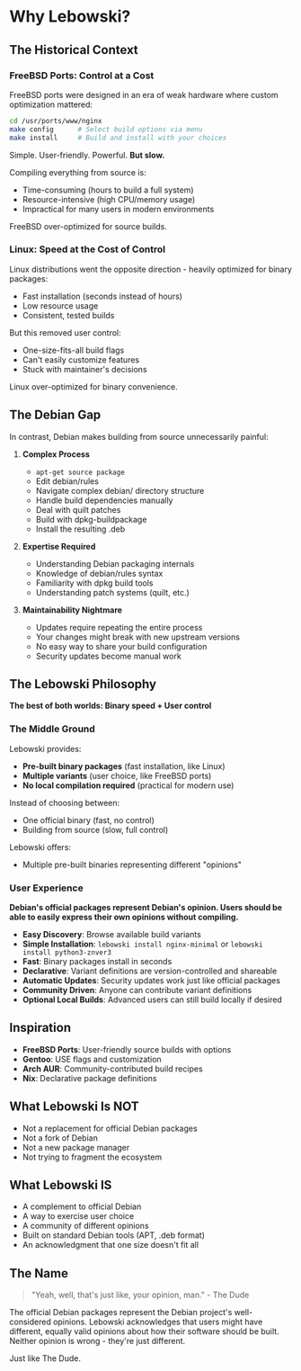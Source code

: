 # Why Lebowski?

## The Historical Context

### FreeBSD Ports: Control at a Cost

FreeBSD ports were designed in an era of weak hardware where custom optimization mattered:

```bash
cd /usr/ports/www/nginx
make config      # Select build options via menu
make install     # Build and install with your choices
```

Simple. User-friendly. Powerful. **But slow.**

Compiling everything from source is:
- Time-consuming (hours to build a full system)
- Resource-intensive (high CPU/memory usage)
- Impractical for many users in modern environments

FreeBSD over-optimized for source builds.

### Linux: Speed at the Cost of Control

Linux distributions went the opposite direction - heavily optimized for binary packages:
- Fast installation (seconds instead of hours)
- Low resource usage
- Consistent, tested builds

But this removed user control:
- One-size-fits-all build flags
- Can't easily customize features
- Stuck with maintainer's decisions

Linux over-optimized for binary convenience.

## The Debian Gap

In contrast, Debian makes building from source unnecessarily painful:

1. **Complex Process**
   - `apt-get source package`
   - Edit debian/rules
   - Navigate complex debian/ directory structure
   - Handle build dependencies manually
   - Deal with quilt patches
   - Build with dpkg-buildpackage
   - Install the resulting .deb

2. **Expertise Required**
   - Understanding Debian packaging internals
   - Knowledge of debian/rules syntax
   - Familiarity with dpkg build tools
   - Understanding patch systems (quilt, etc.)

3. **Maintainability Nightmare**
   - Updates require repeating the entire process
   - Your changes might break with new upstream versions
   - No easy way to share your build configuration
   - Security updates become manual work

## The Lebowski Philosophy

**The best of both worlds: Binary speed + User control**

### The Middle Ground

Lebowski provides:
- **Pre-built binary packages** (fast installation, like Linux)
- **Multiple variants** (user choice, like FreeBSD ports)
- **No local compilation required** (practical for modern use)

Instead of choosing between:
- One official binary (fast, no control)
- Building from source (slow, full control)

Lebowski offers:
- Multiple pre-built binaries representing different "opinions"

### User Experience

**Debian's official packages represent Debian's opinion. Users should be able to easily express their own opinions without compiling.**

- **Easy Discovery**: Browse available build variants
- **Simple Installation**: `lebowski install nginx-minimal` or `lebowski install python3-znver3`
- **Fast**: Binary packages install in seconds
- **Declarative**: Variant definitions are version-controlled and shareable
- **Automatic Updates**: Security updates work just like official packages
- **Community Driven**: Anyone can contribute variant definitions
- **Optional Local Builds**: Advanced users can still build locally if desired

## Inspiration

- **FreeBSD Ports**: User-friendly source builds with options
- **Gentoo**: USE flags and customization
- **Arch AUR**: Community-contributed build recipes
- **Nix**: Declarative package definitions

## What Lebowski Is NOT

- Not a replacement for official Debian packages
- Not a fork of Debian
- Not a new package manager
- Not trying to fragment the ecosystem

## What Lebowski IS

- A complement to official Debian
- A way to exercise user choice
- A community of different opinions
- Built on standard Debian tools (APT, .deb format)
- An acknowledgment that one size doesn't fit all

## The Name

> "Yeah, well, that's just like, your opinion, man." - The Dude

The official Debian packages represent the Debian project's well-considered opinions. Lebowski acknowledges that users might have different, equally valid opinions about how their software should be built. Neither opinion is wrong - they're just different.

Just like The Dude.
